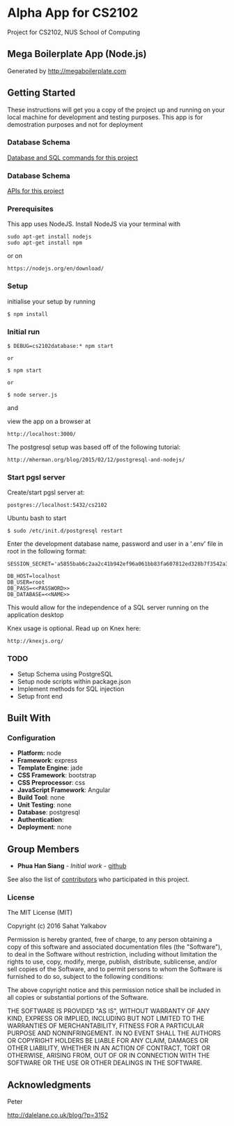 # Alpha App for CS2102

Project for CS2102, NUS School of Computing

## Mega Boilerplate App (Node.js)

Generated by http://megaboilerplate.com

## Getting Started

These instructions will get you a copy of the project up and running on your local machine for development and testing purposes. This app is for demostration purposes and not for deployment

### Database Schema

[Database and SQL commands for this project](docs/databaseSchema.md)

### Database Schema

[APIs for this project](docs/api.md)

### Prerequisites

This app uses NodeJS. Install NodeJS via your terminal with 

```
sudo apt-get install nodejs
sudo apt-get install npm
```
or on

```
https://nodejs.org/en/download/
```

### Setup

initialise your setup by running

```
$ npm install
```

### Initial run

```
$ DEBUG=cs2102database:* npm start

or

$ npm start

or

$ node server.js

```

and

view the app on a browser at 

```
http://localhost:3000/
```

The postgresql setup was based off of the following tutorial: 

```
http://mherman.org/blog/2015/02/12/postgresql-and-nodejs/
```

### Start pgsl server
Create/start pgsl server at:

```
postgres://localhost:5432/cs2102
```

Ubuntu bash to start

```
$ sudo /etc/init.d/postgresql restart
```

Enter the development database name, password and user in a '.env' file in root in the following format:

```
SESSION_SECRET='a5855bab6c2aa2c41b942ef96a061bb83fa607812ed328b7f3542a383d794b5d'

DB_HOST=localhost
DB_USER=root
DB_PASS=<<PASSWORD>>
DB_DATABASE=<<NAME>>
```

This would allow for the independence of a SQL server running on the application desktop

Knex usage is optional. Read up on Knex here:

```
http://knexjs.org/
```

### TODO
- Setup Schema using PostgreSQL
- Setup node scripts within package.json
- Implement methods for SQL injection
- Setup front end

## Built With
### Configuration
- **Platform:** node
- **Framework**: express
- **Template Engine**: jade
- **CSS Framework**: bootstrap
- **CSS Preprocessor**: css
- **JavaScript Framework**: Angular
- **Build Tool**: none
- **Unit Testing**: none
- **Database**: postgresql
- **Authentication**: 
- **Deployment**: none

## Group Members

* **Phua Han Siang** - *Initial work* - [github](https://github.com/hansiang93)

See also the list of [contributors](https://github.com/your/project/contributors) who participated in this project.


### License
The MIT License (MIT)

Copyright (c) 2016 Sahat Yalkabov

Permission is hereby granted, free of charge, to any person obtaining a copy of this software and associated documentation files (the "Software"), to deal in the Software without restriction, including without limitation the rights to use, copy, modify, merge, publish, distribute, sublicense, and/or sell copies of the Software, and to permit persons to whom the Software is furnished to do so, subject to the following conditions:

The above copyright notice and this permission notice shall be included in all copies or substantial portions of the Software.

THE SOFTWARE IS PROVIDED "AS IS", WITHOUT WARRANTY OF ANY KIND, EXPRESS OR IMPLIED, INCLUDING BUT NOT LIMITED TO THE WARRANTIES OF MERCHANTABILITY, FITNESS FOR A PARTICULAR PURPOSE AND NONINFRINGEMENT. IN NO EVENT SHALL THE AUTHORS OR COPYRIGHT HOLDERS BE LIABLE FOR ANY CLAIM, DAMAGES OR OTHER LIABILITY, WHETHER IN AN ACTION OF CONTRACT, TORT OR OTHERWISE, ARISING FROM, OUT OF OR IN CONNECTION WITH THE SOFTWARE OR THE USE OR OTHER DEALINGS IN THE SOFTWARE.



## Acknowledgments

Peter

http://dalelane.co.uk/blog/?p=3152

